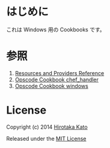 # はじめに

これは Windows 用の Cookbooks です。

# 参照

1. [Resources and Providers Reference](http://docs.opscode.com/chef/resources.html)
2. [Opscode Cookbook chef_handler](https://github.com/opscode-cookbooks/chef_handler)
3. [Opscode Cookbook windows](https://github.com/opscode-cookbooks/windows)

# License

Copyright (c) 2014 [Hirotaka Kato](https://github.com/HirotakaKato/windows-cookbooks)

Released under the [MIT License](http://opensource.org/licenses/mit-license.php)
